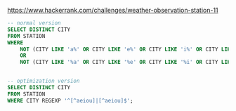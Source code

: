 https://www.hackerrank.com/challenges/weather-observation-station-11

```SQL
-- normal version
SELECT DISTINCT CITY
FROM STATION
WHERE 
    NOT (CITY LIKE 'a%' OR CITY LIKE 'e%' OR CITY LIKE 'i%' OR CITY LIKE 'o%' OR CITY LIKE 'u%')
    OR 
    NOT (CITY LIKE '%a' OR CITY LIKE '%e' OR CITY LIKE '%i' OR CITY LIKE '%o' OR CITY LIKE '%u');


-- optimization version
SELECT DISTINCT CITY
FROM STATION
WHERE CITY REGEXP '^[^aeiou]|[^aeiou]$';
```
